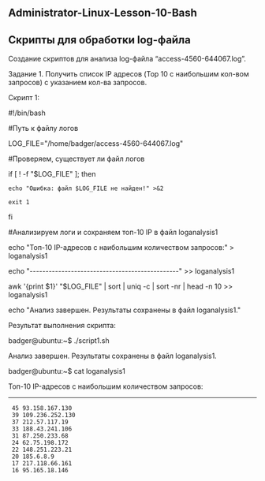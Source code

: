 ## Administrator-Linux-Lesson-10-Bash
## Скрипты для обработки log-файла

Создание скриптов для анализа log-файла “access-4560-644067.log”.

Задание 1. Получить список IP адресов (Top 10 с наибольшим кол-вом запросов) с указанием кол-ва запросов.

Скрипт 1:

#!/bin/bash

#Путь к файлу логов

LOG_FILE="/home/badger/access-4560-644067.log"

#Проверяем, существует ли файл логов

if [ ! -f "$LOG_FILE" ]; then

    echo "Ошибка: файл $LOG_FILE не найден!" >&2
    
    exit 1
    
fi

#Анализируем логи и сохраняем топ-10 IP в файл loganalysis1

echo "Топ-10 IP-адресов с наибольшим количеством запросов:" > loganalysis1

echo "-----------------------------------------------" >> loganalysis1

awk '{print $1}' "$LOG_FILE" | sort | uniq -c | sort -nr | head -n 10 >> loganalysis1

echo "Анализ завершен. Результаты сохранены в файл loganalysis1."

Результат выполнения скрипта:

badger@ubuntu:~$ ./script1.sh

Анализ завершен. Результаты сохранены в файл loganalysis1.

badger@ubuntu:~$ cat loganalysis1

Топ-10 IP-адресов с наибольшим количеством запросов:

-----------------------------------------------
     45 93.158.167.130
     39 109.236.252.130
     37 212.57.117.19
     33 188.43.241.106
     31 87.250.233.68
     24 62.75.198.172
     22 148.251.223.21
     20 185.6.8.9
     17 217.118.66.161
     16 95.165.18.146

